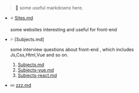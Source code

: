 > :blue_heart: some useful markdowns here.

- :star: [Sites.md]("./Sites.md)

  some websites interesting and useful for front-end

- :sweat_drops: [Subjects.md]

  some interview questions about front-end , which includes Js,Css,Html,Vue and so on.

  1. [Subjects.md]('.//Subjects.md)
  2. [Subjects-vue.md]('./Subjects-vue.md)
  3. [Subjects-react.md]("./Subjects-react.md")

- :zzz: [zzz.md]("./Subjects.md)
  